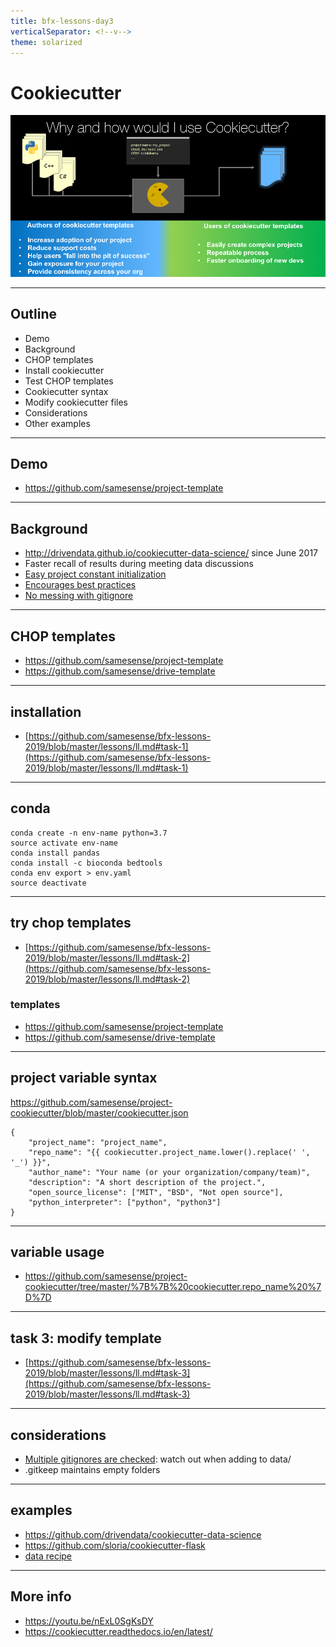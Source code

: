 ```yaml
---
title: bfx-lessons-day3
verticalSeparator: <!--v-->
theme: solarized
---
```


# Cookiecutter 

![cookiecutter](cc.png)

---

## Outline
* Demo
* Background
* CHOP templates
* Install cookiecutter
* Test CHOP templates
* Cookiecutter syntax
* Modify cookiecutter files
* Considerations
* Other examples

---

## Demo
* https://github.com/samesense/project-template

---

## Background 
* http://drivendata.github.io/cookiecutter-data-science/ since June 2017
* Faster recall of results during meeting data discussions
* [Easy project constant initialization](https://github.com/samesense/project-cookiecutter/blob/master/%7B%7B%20cookiecutter.repo_name%20%7D%7D/src/rules/const.py)
* [Encourages best practices](https://github.com/samesense/project-template/blob/master/%7B%7B%20cookiecutter.repo_name%20%7D%7D/reports/log.md)
* [No messing with gitignore](https://github.com/samesense/project-cookiecutter/blob/master/%7B%7B%20cookiecutter.repo_name%20%7D%7D/.gitignore)

---

## CHOP templates
* https://github.com/samesense/project-template
* https://github.com/samesense/drive-template 

---

## installation
* [https://github.com/samesense/bfx-lessons-2019/blob/master/lessons/ll.md#task-1](https://github.com/samesense/bfx-lessons-2019/blob/master/lessons/ll.md#task-1)

---

## conda
```
conda create -n env-name python=3.7
source activate env-name
conda install pandas
conda install -c bioconda bedtools
conda env export > env.yaml
source deactivate
```

---

## try chop templates
* [https://github.com/samesense/bfx-lessons-2019/blob/master/lessons/ll.md#task-2](https://github.com/samesense/bfx-lessons-2019/blob/master/lessons/ll.md#task-2)

### templates
* https://github.com/samesense/project-template
* https://github.com/samesense/drive-template 

---

## project variable syntax 
https://github.com/samesense/project-cookiecutter/blob/master/cookiecutter.json

```
{
    "project_name": "project_name",
    "repo_name": "{{ cookiecutter.project_name.lower().replace(' ', '_') }}",
    "author_name": "Your name (or your organization/company/team)",
    "description": "A short description of the project.",
    "open_source_license": ["MIT", "BSD", "Not open source"],
    "python_interpreter": ["python", "python3"]
}
```

---

## variable usage
* https://github.com/samesense/project-cookiecutter/tree/master/%7B%7B%20cookiecutter.repo_name%20%7D%7D

---

## task 3: modify template
* [https://github.com/samesense/bfx-lessons-2019/blob/master/lessons/ll.md#task-3](https://github.com/samesense/bfx-lessons-2019/blob/master/lessons/ll.md#task-3)

---

## considerations
* [Multiple gitignores are checked](https://github.com/samesense/project-template/blob/master/%7B%7B%20cookiecutter.repo_name%20%7D%7D/.gitignore): watch out when adding to data/
* .gitkeep maintains empty folders

---

## examples
* https://github.com/drivendata/cookiecutter-data-science
* https://github.com/sloria/cookiecutter-flask
* [data recipe](https://github.com/samesense/data-recipe-template/tree/master/%7B%7B%20cookiecutter.repo_name%20%7D%7D)

---

## More info
* https://youtu.be/nExL0SgKsDY
* https://cookiecutter.readthedocs.io/en/latest/
